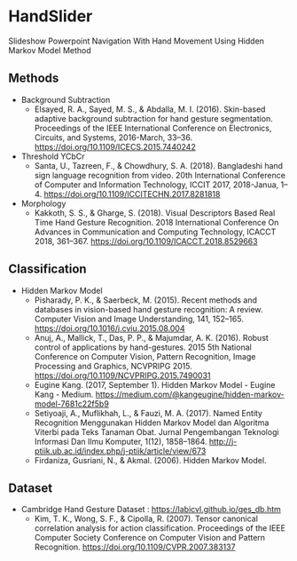 # HandSlider
Slideshow Powerpoint Navigation With Hand Movement Using Hidden Markov Model Method

## Methods
 - Background Subtraction
   - Elsayed, R. A., Sayed, M. S., & Abdalla, M. I. (2016). Skin-based adaptive background subtraction for hand gesture segmentation. Proceedings of the IEEE International Conference on Electronics, Circuits, and Systems, 2016-March, 33–36. https://doi.org/10.1109/ICECS.2015.7440242
 - Threshold YCbCr
   - Santa, U., Tazreen, F., & Chowdhury, S. A. (2018). Bangladeshi hand sign language recognition from video. 20th International Conference of Computer and Information Technology, ICCIT 2017, 2018-Janua, 1–4. https://doi.org/10.1109/ICCITECHN.2017.8281818
 - Morphology
   - Kakkoth, S. S., & Gharge, S. (2018). Visual Descriptors Based Real Time Hand Gesture Recognition. 2018 International Conference On Advances in Communication and Computing Technology, ICACCT 2018, 361–367. https://doi.org/10.1109/ICACCT.2018.8529663

## Classification
 - Hidden Markov Model
   - Pisharady, P. K., & Saerbeck, M. (2015). Recent methods and databases in vision-based hand gesture recognition: A review. Computer Vision and Image Understanding, 141, 152–165. https://doi.org/10.1016/j.cviu.2015.08.004
   - Anuj, A., Mallick, T., Das, P. P., & Majumdar, A. K. (2016). Robust control of applications by hand-gestures. 2015 5th National Conference on Computer Vision, Pattern Recognition, Image Processing and Graphics, NCVPRIPG 2015. https://doi.org/10.1109/NCVPRIPG.2015.7490031
   - Eugine Kang. (2017, September 1). Hidden Markov Model - Eugine Kang - Medium. https://medium.com/@kangeugine/hidden-markov-model-7681c22f5b9
   - Setiyoaji, A., Muflikhah, L., & Fauzi, M. A. (2017). Named Entity Recognition Menggunakan Hidden Markov Model dan Algoritma Viterbi pada Teks Tanaman Obat. Jurnal Pengembangan Teknologi Informasi Dan Ilmu Komputer, 1(12), 1858–1864. http://j-ptiik.ub.ac.id/index.php/j-ptiik/article/view/673
   - Firdaniza, Gusriani, N., & Akmal. (2006). Hidden Markov Model.

## Dataset
 - Cambridge Hand Gesture Dataset : https://labicvl.github.io/ges_db.htm
   - Kim, T. K., Wong, S. F., & Cipolla, R. (2007). Tensor canonical correlation analysis for action classification. Proceedings of the IEEE Computer Society Conference on Computer Vision and Pattern Recognition. https://doi.org/10.1109/CVPR.2007.383137
